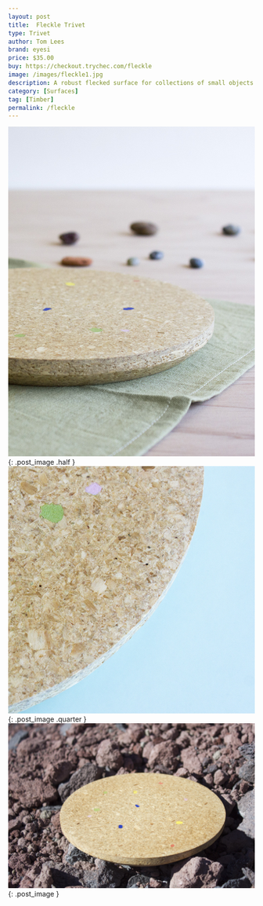 ```yaml
---
layout: post
title:  Fleckle Trivet
type: Trivet
author: Tom Lees
brand: eyesi
price: $35.00
buy: https://checkout.trychec.com/fleckle
image: /images/fleckle1.jpg
description: A robust flecked surface for collections of small objects or the occasional pot of tea.
category: [Surfaces]
tag: [Timber]
permalink: /fleckle
---
```

![](/images/fleckle3.jpg){: .post_image .half }
![](/images/fleckle4.jpg){: .post_image .quarter }
![](/images/fleckle2.jpg){: .post_image }